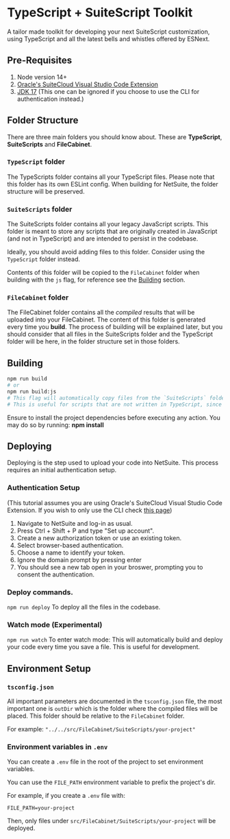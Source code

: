 # TypeScript + SuiteScript Toolkit

A tailor made toolkit for developing your next SuiteScript customization, using TypeScript and all the latest bells and whistles offered by ESNext.

## Pre-Requisites

1. Node version 14+<br>
2. [Oracle's SuiteCloud Visual Studio Code Extension](https://docs.oracle.com/en/cloud/saas/netsuite/ns-online-help/section_159223197655.html)<br>
3. [JDK 17](https://jdk.java.net/17/) (This one can be ignored if you choose to use the CLI for authentication instead.)

## Folder Structure

There are three main folders you should know about. These are **TypeScript**, **SuiteScripts** and **FileCabinet**.

### `TypeScript` folder

The TypeScripts folder contains all your TypeScript files. Please note that this folder has its own ESLint config. When building for NetSuite, the folder structure will be preserved.

### `SuiteScripts` folder

The SuiteScripts folder contains all your legacy JavaScript scripts. This folder is meant to store any scripts that are originally created in JavaScript (and not in TypeScript) and are intended to persist in the codebase.

Ideally, you should avoid adding files to this folder. Consider using the `TypeScript` folder instead.

Contents of this folder will be copied to the `FileCabinet` folder when building with the `js` flag, for reference see the [Building](#building) section.

### `FileCabinet` folder
The FileCabinet folder contains all the *compiled* results that will be uploaded into your FileCabinet. The content of this folder is generated every time you **build**. The process of building will be explained later, but you should consider that all files in the SuiteScripts folder and the TypeScript folder will be here, in the folder structure set in those folders.

## Building

```sh
npm run build
# or
npm run build:js
# This flag will automatically copy files from the `SuiteScripts` folder into the `FileCabinet` folder.
# This is useful for scripts that are not written in TypeScript, since the default build process will not copy them.

```

Ensure to install the project dependencies before executing any action. You may do so by running:
**npm install**
<br>

## Deploying

Deploying is the step used to upload your code into NetSuite. This process requires an initial authentication setup.

### Authentication Setup  

(This tutorial assumes you are using Oracle's SuiteCloud Visual Studio Code Extension. If you wish to only use the CLI check [this page](https://docs.oracle.com/en/cloud/saas/netsuite/ns-online-help/chapter_1558708800.html))<br>
1. Navigate to NetSuite and log-in as usual.<br>
2. Press Ctrl + Shift + P and type "Set up account".<br>
3. Create a new authorization token or use an existing token.<br>
4. Select browser-based authentication. <br> 
5. Choose a name to identify your token.<br>
6. Ignore the domain prompt by pressing enter<br>
7. You should see a new tab open in your broswer, prompting you to consent the authentication.

### Deploy commands.

`npm run deploy` To deploy all the files in the codebase.<br>

### Watch mode (Experimental)
`npm run watch` To enter watch mode: This will automatically build and deploy your code every time you save a file. This is useful for development.


## Environment Setup

### `tsconfig.json`
All important parameters are documented in the `tsconfig.json` file, the most important one is `outDir` which is the folder where the compiled files will be placed. This folder should be relative to the `FileCabinet` folder.

For example: `"../../src/FileCabinet/SuiteScripts/your-project"`


### Environment variables in `.env`
You can create a `.env` file in the root of the project to set environment variables.

You can use the `FILE_PATH` environment variable to prefix the project's dir.

For example, if you create a `.env` file with:
```
FILE_PATH=your-project
```

Then, only files under `src/FileCabinet/SuiteScripts/your-project` will be deployed.
